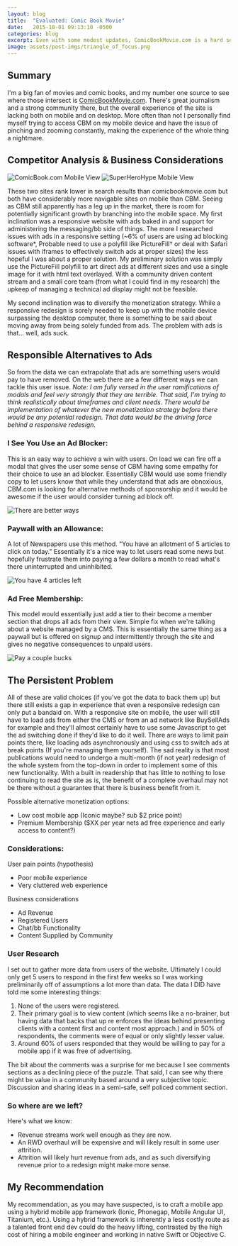 ```yaml
---
layout: blog
title:  "Evaluated: Comic Book Movie"
date:   2015-10-01 09:13:10 -0500
categories: blog
excerpt: Even with some modest updates, ComicBookMovie.com is a hard sell on mobile devices. How could that possibly be fixed? I have some thoughts.
image: assets/post-imgs/triangle_of_focus.png
---
```


## Summary
I'm a big fan of movies and comic books, and my number one source to see where those intersect is [ComicBookMovie.com](http://www.comicbookmovie.com). There's great journalism and a strong community there, but the overall experience of the site is lacking both on mobile and on desktop. More often than not I personally find myself trying to access CBM on my mobile device and have the issue of pinching and zooming constantly, making the experience of the whole thing a nightmare. 

## Competitor Analysis & Business Considerations

![ComicBook.com Mobile View](/assets/images/cb-mobile.png)
![SuperHeroHype Mobile View](/assets/images/shh-mobile.png)

These two sites rank lower in search results than comicbookmovie.com but both have considerably more navigable sites on mobile than CBM. Seeing as CBM still apparently has a leg up in the market, there is room for potentially significant growth by branching into the mobile space. My first inclination was a responsive website with ads baked in and support for administering the messaging/bb side of things. The more I researched issues with ads in a responsive setting (~6% of users are using ad blocking software*, Probable need to use a polyfill like PictureFill† or deal with Safari issues with iframes to effectively switch ads at proper sizes) the less hopeful I was about a proper solution. My preliminary solution was simply use the PictureFill polyfill to art direct ads at different sizes and use a single image for it with html text overlayed. With a community driven content stream and a small core team (from what I could find in my research) the upkeep of managing a technical ad display might not be feasible. 

My second inclination was to diversify the monetization strategy. While a responsive redesign is sorely needed to keep up with the mobile device surpassing the desktop computer, there is something to be said about moving away from being solely funded from ads. The problem with ads is that... well, ads suck. 

## Responsible Alternatives to Ads
So from the data we can extrapolate that ads are something users would pay to have removed. On the web there are a few different ways we can tackle this user issue. _Note: I am fully versed in the user ramifications of modals and feel very strongly that they are terrible. That said, I'm trying to think realistically about timeframes and client needs. There would be implementation of whatever the new monetization strategy before there would be any potential redesign. That data would be the driving force behind a responsive redesign._

### I See You Use an Ad Blocker: 
This is an easy way to achieve a win with users. On load we can fire off a modal that gives the user some sense of CBM having some empathy for their choice to use an ad blocker. Essentially CBM would use some friendly copy to let users know that while they understand that ads are obnoxious, CBM.com is looking for alternative methods of sponsorship and it would be awesome if the user would consider turning ad block off. 

![There are better ways](/assets/images/cbm-ad-block-messaging.jpg)

### Paywall with an Allowance: 
A lot of Newspapers use this method. "You have an allotment of 5 articles to click on today." Essentially it's a nice way to let users read some news but hopefully frustrate them into paying a few dollars a month to read what's there uninterrupted and uninhibited.

![You have 4 articles left](/assets/images/cbm-platinum-articles.jpg)

### Ad Free Membership: 
This model would essentially just add a tier to their become a member section that drops all ads from their view. Simple fix when we're talking about a website managed by a CMS. This is essentially the same thing as a paywall but is offered on signup and intermittently through the site and gives no negative consequences to unpaid users. 

![Pay a couple bucks](/assets/images/cbm-sign-in.jpg)

## The Persistent Problem
All of these are valid choices (if you've got the data to back them up) but there still exists a gap in experience that even a responsive redesign can only put a bandaid on. With a responsive site on mobile, the user will still have to load ads from either the CMS or from an ad network like BuySellAds for example and they'll almost certainly have to use some Javascript to get the ad switching done if they'd like to do it well. There are ways to limit pain points there, like loading ads asynchronously and using css to switch ads at break points (If you're managing them yourself). The sad reality is that most publications would need to undergo a multi-month (if not year) redesign of the whole system from the top-down in order to implement some of this new functionality. With a built in readership that has little to nothing to lose continuing to read the site as is, the benefit of a complete overhaul may not be there without a guarantee that there is business benefit from it.

Possible alternative monetization options:
- Low cost mobile app (Iconic maybe? sub $2 price point) 
- Premium Membership ($XX per year nets ad free experience and early access to content?)

### Considerations:
User pain points (hypothesis)
- Poor mobile experience
- Very cluttered web experience

Business considerations
- Ad Revenue
- Registered Users 
- Chat/bb Functionality
- Content Supplied by Community

### User Research
I set out to gather more data from users of the website. Ultimately I could only get 5 users to respond in the first few weeks so I was working preliminarily off of assumptions a lot more than data. The data I DID have told me some interesting things: 

1. None of the users were registered.
2. Their primary goal is to view content (which seems like a no-brainer, but having data that backs that up re enforces the ideas behind presenting clients with a content first and content most approach.) and in 50% of respondents, the comments were of equal or only slightly lesser value.
3. Around 60% of users responded that they would be willing to pay for a mobile app if it was free of advertising. 

The bit about the comments was a surprise for me because I see comments sections as a declining piece of the puzzle. That said, I can see why there might be value in a community based around a very subjective topic. Discussion and sharing ideas in a semi-safe, self policed comment section.

### So where are we left?
Here's what we know: 
- Revenue streams work well enough as they are now. 
- An RWD overhaul will be expensive and will likely result in some user attrition. 
- Attrition will likely hurt revenue from ads, and as such diversifying revenue prior to a redesign might make more sense. 

## My Recommendation
My recommendation, as you may have suspected, is to craft a mobile app using a hybrid mobile app framework (Ionic, Phonegap, Mobile Angular UI, Titanium, etc.). Using a hybrid framework is inherently a less costly route as a talented front end dev could do the heavy lifting, contrasted by the high cost of hiring a mobile engineer and working in native Swift or Objective C. 
